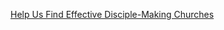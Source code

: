 
[Help Us Find Effective Disciple-Making Churches](https://renew.org/help-us-find-effective-disciple-making-churches/)
